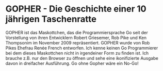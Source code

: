 # GOPHER - Die Geschichte einer 10 jährigen Taschenratte
GOPHER ist das Maskottchen, das die Programmiersprache Go seit der Vorstellung von ihren Entwicklern Robert Griesemer, Rob Pike und Ken Thompsonim im November 2009 repräsentiert. GOPHER wurde von Rob Pikes Ehefrau Renée French entworfen. Ich kenne keinen Go Programmierer bei dem dieses Maskottchen nicht in irgendeiner Form zu finden ist. Ich brauche z.B. nur den Browser zu öffnen und sehe  eine ikonifizierte Ausgabe davon in dreifacher Ausführung. Go ohne Gopher wäre ein No-Go!

